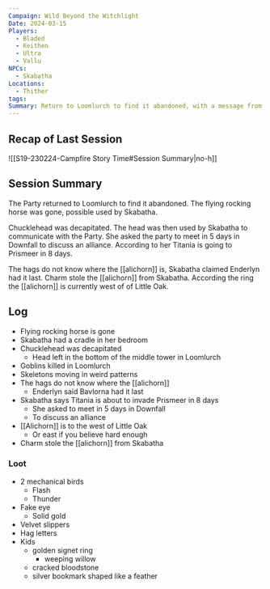 ```yaml
---
Campaign: Wild Beyond the Witchlight
Date: 2024-03-15
Players:
  - Bladed
  - Keithen
  - Ultra
  - Vallu
NPCs:
  - Skabatha
Locations:
  - Thither
tags: 
Summary: Return to Loomlurch to find it abandoned, with a message from Skabatha
---
```

## Recap of Last Session
![[S19-230224-Campfire Story Time#Session Summary|no-h]]
## Session Summary
The Party returned to Loomlurch to find it abandoned. The flying rocking horse was gone, possible used by Skabatha.

Chucklehead was decapitated. The head was then used by Skabatha to communicate with the Party. She asked the party to meet in 5 days in Downfall to discuss an alliance. According to her Titania is going to Prismeer in 8 days.

The hags do not know where the [[alichorn]] is, Skabatha claimed Enderlyn had it last. Charm stole the [[alichorn]] from Skabatha. According the ring the [[alichorn]] is currently west of of Little Oak.
## Log
- Flying rocking horse is gone
- Skabatha had a cradle in her bedroom
- Chucklehead was decapitated
	- Head left in the bottom of the middle tower in Loomlurch
- Goblins killed in Loomlurch
- Skeletons moving in weird patterns
- The hags do not know where the [[alichorn]]
	- Enderlyn said Bavlorna had it last
- Skabatha says Titania is about to invade Prismeer in 8 days
	- She asked to meet in 5 days in Downfall
	- To discuss an alliance
- [[Alichorn]] is to the west of Little Oak
	- Or east if you believe hard enough
- Charm stole the [[alichorn]] from Skabatha
### Loot
- 2 mechanical birds
	- Flash
	- Thunder
- Fake eye
	- Solid gold
- Velvet slippers
- Hag letters
- Kids 
	- golden signet ring
		- weeping willow
	- cracked bloodstone
	- silver bookmark shaped like a feather